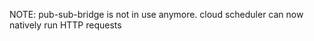 NOTE: pub-sub-bridge is not in use anymore.
      cloud scheduler can now natively run HTTP requests
